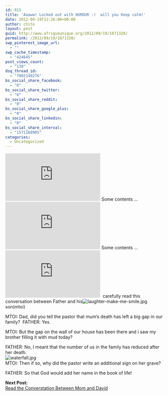 ```yaml
---
id: 815
title: 'Aaaww! Locked out with HUMOUR :)  will you Keep calm!'
date: 2012-09-19T12:26:00+00:00
author: chito
layout: post
guid: http://www.afriqueunique.org/2012/09/19/1871320/
permalink: /2012/09/19/1871320/
swp_pinterest_image_url:
  - ""
swp_cache_timestamp:
  - "424645"
post_views_count:
  - "138"
dsq_thread_id:
  - "7002140276"
bs_social_share_facebook:
  - "0"
bs_social_share_twitter:
  - "0"
bs_social_share_reddit:
  - "0"
bs_social_share_google_plus:
  - "0"
bs_social_share_linkedin:
  - "0"
bs_social_share_interval:
  - "1571160905"
categories:
  - Uncategorized
---
```

[![](http://show.buzzcity.net/show.php?label=ns&partnerid=82408&get=image)](http://click.buzzcity.net/click.php?partnerid=82408&label=ns) Some contents &#8230; [![](http://show.buzzcity.net/show.php?label=ns&partnerid=82408&get=image&bn=1)](http://click.buzzcity.net/click.php?partnerid=82408&label=ns&bn=1) Some contents &#8230; [![](http://show.buzzcity.net/show.php?label=ns&partnerid=82408&get=image&bn=2)](http://click.buzzcity.net/click.php?partnerid=82408&label=ns&bn=2) &nbsp;carefully read this conversation between Father and his![laughter-make-me-smile.jpg](http://afriqueunique.mywapblog.com/files/laughter-make-me-smile.jpg) son(mtoi)

MTOI: Dad, did you tell the pastor that mum&#8217;s death has left a big gap in our family?&nbsp;[](http://click.buzzcity.net/click.php?partnerid=82408&label=ns) FATHER: Yes.

MTOI: But the gap on the wall of our house has been there and i saw my brother filling it with mud today?

FATHER: No, I meant that the number of us in the family has reduced after her death.  
![waterfall.jpg](http://afriqueunique.mywapblog.com/files/waterfall.jpg)  
MTOI: Then if so, why did the pastor write an additional sign on her grave?

FATHER: So that God would add her name in the book of life!

[](http://click.buzzcity.net/click.php?partnerid=82408&label=ns)<a><b>Next Post:</b><br /></a>[Read the Converstation Between Mom and David](http://afriqueunique.mywapblog.com/homour.xhtml)